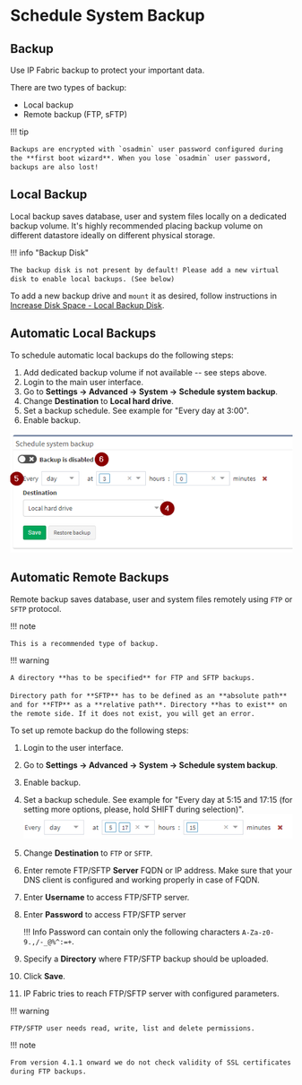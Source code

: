 # Schedule System Backup

## Backup

Use IP Fabric backup to protect your important data.

There are two types of backup:

-   Local backup
-   Remote backup (FTP, sFTP)

!!! tip

    Backups are encrypted with `osadmin` user password configured during the **first boot wizard**. When you lose `osadmin` user password, backups are also lost!

## Local Backup

Local backup saves database, user and system files locally on a dedicated backup volume. It's highly recommended placing backup volume on different datastore ideally on different physical storage.

!!! info "Backup Disk"

    The backup disk is not present by default! Please add a new virtual disk to enable local backups. (See below)

To add a new backup drive and `mount` it as desired, follow instructions in [Increase Disk Space - Local Backup Disk](../../../System_Administration/increase_disk_space.md#local-backup-disk).

## Automatic Local Backups

To schedule automatic local backups do the following steps:

1. Add dedicated backup volume if not available -- see steps above.
1. Login to the main user interface.
1. Go to **Settings → Advanced → System → Schedule system backup**.
1. Change **Destination** to **Local hard drive**.
1. Set a backup schedule. See example for "Every day at 3:00".
1. Enable backup.

![Schedule local backup](system_backup/schedule_local_backup.png)

## Automatic Remote Backups

Remote backup saves database, user and system files remotely using `FTP` or `SFTP` protocol.

!!! note

    This is a recommended type of backup.

!!! warning

	A directory **has to be specified** for FTP and SFTP backups.

	Directory path for **SFTP** has to be defined as an **absolute path** and for **FTP** as a **relative path**. Directory **has to exist** on the remote side. If it does not exist, you will get an error.

To set up remote backup do the following steps:

1. Login to the user interface.
1. Go to **Settings → Advanced → System → Schedule system backup**.
1. Enable backup.
1. Set a backup schedule. See example for "Every day at 5:15 and 17:15 (for setting more options, please, hold SHIFT during selection)".
    ![backup schedule](system_backup/backup_schedule.png)
1. Change **Destination** to `FTP` or `SFTP`.
1. Enter remote FTP/SFTP **Server** FQDN or IP address. Make sure that your DNS client is configured and working properly in case of FQDN.
1. Enter **Username** to access FTP/SFTP server.
1. Enter **Password** to access FTP/SFTP server

	!!! Info
		Password can contain only the following characters `A-Za-z0-9.,/-_@%^:=+`.

1. Specify a **Directory** where FTP/SFTP backup should be uploaded.
1. Click **Save**.
1. IP Fabric tries to reach FTP/SFTP server with configured parameters.

!!! warning

    FTP/SFTP user needs read, write, list and delete permissions.

!!! note

    From version 4.1.1 onward we do not check validity of SSL certificates during FTP backups.
